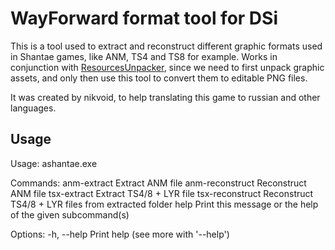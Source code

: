 # WayForward format tool for DSi

This is a tool used to extract and reconstruct different graphic formats used in Shantae games, like ANM, TS4 and TS8 for example. Works in conjunction with [ResourcesUnpacker](../ResourcesUnpacker/README.md), since we need to first unpack graphic assets, and only then use this tool to convert them to editable PNG files.

It was created by nikvoid, to help translating this game to russian and other languages.

## Usage

Usage: ashantae.exe <COMMAND>

Commands:
  anm-extract      Extract ANM file
  anm-reconstruct  Reconstruct ANM file
  tsx-extract      Extract TS4/8 + LYR file
  tsx-reconstruct  Reconstruct TS4/8 + LYR files from extracted folder
  help             Print this message or the help of the given subcommand(s)

Options:
  -h, --help  Print help (see more with '--help')